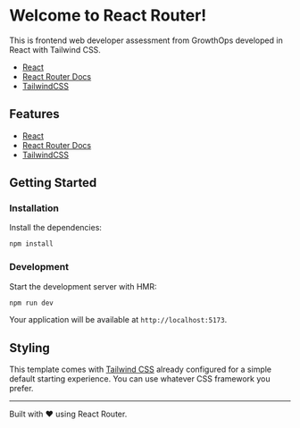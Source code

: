 # Welcome to React Router!

This is frontend web developer assessment from GrowthOps developed in React with Tailwind CSS.
-  [React](https://react.dev/)
-  [React Router Docs](https://reactrouter.com/)
-  [TailwindCSS](https://tailwindcss.com/)

## Features

-  [React](https://react.dev/)
-  [React Router Docs](https://reactrouter.com/)
-  [TailwindCSS](https://tailwindcss.com/)

## Getting Started

### Installation

Install the dependencies:

```bash
npm install
```

### Development

Start the development server with HMR:

```bash
npm run dev
```

Your application will be available at `http://localhost:5173`.

## Styling

This template comes with [Tailwind CSS](https://tailwindcss.com/) already configured for a simple default starting experience. You can use whatever CSS framework you prefer.

---

Built with ❤️ using React Router.
